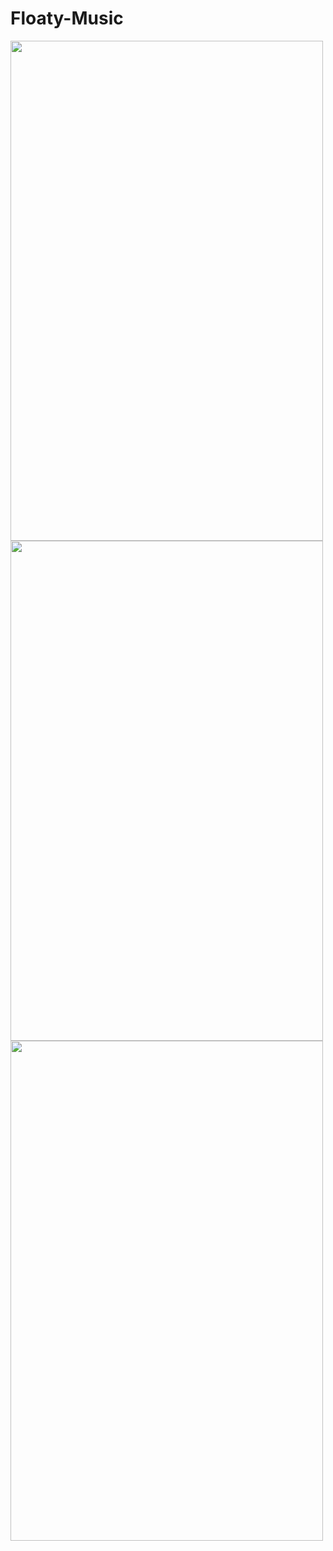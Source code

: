# Floaty-Music
<img height="800" width="500" src="https://user-images.githubusercontent.com/30193978/52017941-b106f780-249d-11e9-9998-b5dc15ec0f67.jpg">
<img height="800" width="500" src="https://user-images.githubusercontent.com/30193978/52017942-b106f780-249d-11e9-8de5-fadc1192f65b.jpg">
<img height="800" width="500" src="https://user-images.githubusercontent.com/30193978/52017944-b106f780-249d-11e9-8d0a-2efabc140eed.jpg">
